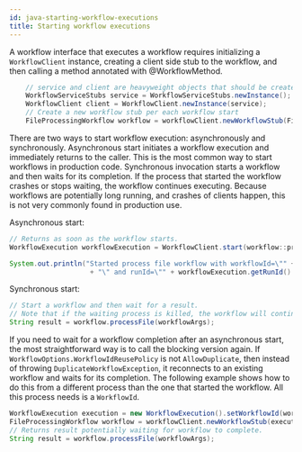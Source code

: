 ```yaml
---
id: java-starting-workflow-executions
title: Starting workflow executions
---
```


A workflow interface that executes a workflow requires initializing a `WorkflowClient` instance, creating
a client side stub to the workflow, and then calling a method annotated with @WorkflowMethod.

```java
    // service and client are heavyweight objects that should be created once per process lifetime. 
    WorkflowServiceStubs service = WorkflowServiceStubs.newInstance();
    WorkflowClient client = WorkflowClient.newInstance(service);
    // Create a new workflow stub per each workflow start
    FileProcessingWorkflow workflow = workflowClient.newWorkflowStub(FileProcessingWorkflow.class);
```

There are two ways to start workflow execution: asynchronously and synchronously. Asynchronous start initiates a workflow execution and immediately returns to the caller. This is the most common way to start workflows in production code. Synchronous invocation starts a workflow
and then waits for its completion. If the process that started the workflow crashes or stops waiting, the workflow continues executing.
Because workflows are potentially long running, and crashes of clients happen, this is not very commonly found in production use.

Asynchronous start:
```java
// Returns as soon as the workflow starts.
WorkflowExecution workflowExecution = WorkflowClient.start(workflow::processFile, workflowArgs);

System.out.println("Started process file workflow with workflowId=\"" + workflowExecution.getWorkflowId()
                    + "\" and runId=\"" + workflowExecution.getRunId() + "\"");
```

Synchronous start:
```java
// Start a workflow and then wait for a result.
// Note that if the waiting process is killed, the workflow will continue execution.
String result = workflow.processFile(workflowArgs);
```

If you need to wait for a workflow completion after an asynchronous start, the most straightforward way
is to call the blocking version again. If `WorkflowOptions.WorkflowIdReusePolicy` is not `AllowDuplicate`, then instead
of throwing `DuplicateWorkflowException`, it reconnects to an existing workflow and waits for its completion.
The following example shows how to do this from a different process than the one that started the workflow. All this process
needs is a `WorkflowId`.

```java
WorkflowExecution execution = new WorkflowExecution().setWorkflowId(workflowId);
FileProcessingWorkflow workflow = workflowClient.newWorkflowStub(execution);
// Returns result potentially waiting for workflow to complete.
String result = workflow.processFile(workflowArgs);
```
